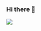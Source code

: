 ### Hi there 👋

![](https://github.com/atul-gairola/atul-gairola/blob/master/AtulGairola.png?raw=true)
<!--
**atul-gairola/atul-gairola** is a ✨ _special_ ✨ repository because its `README.md` (this file) appears on your GitHub profile.

Here are some ideas to get you started:

- 🔭 I’m currently working on ...
- 🌱 I’m currently learning ...
- 👯 I’m looking to collaborate on ...
- 🤔 I’m looking for help with ...
- 💬 Ask me about ...
- 📫 How to reach me: ...
- 😄 Pronouns: ...
- ⚡ Fun fact: ...
-->
